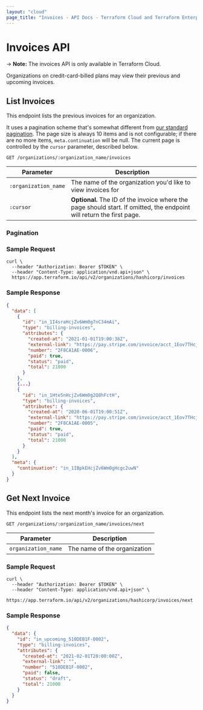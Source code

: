 ```yaml
---
layout: "cloud"
page_title: "Invoices - API Docs - Terraform Cloud and Terraform Enterprise"
---
```


[200]: https://developer.mozilla.org/en-US/docs/Web/HTTP/Status/200
[201]: https://developer.mozilla.org/en-US/docs/Web/HTTP/Status/201
[202]: https://developer.mozilla.org/en-US/docs/Web/HTTP/Status/202
[204]: https://developer.mozilla.org/en-US/docs/Web/HTTP/Status/204
[400]: https://developer.mozilla.org/en-US/docs/Web/HTTP/Status/400
[401]: https://developer.mozilla.org/en-US/docs/Web/HTTP/Status/401
[403]: https://developer.mozilla.org/en-US/docs/Web/HTTP/Status/403
[404]: https://developer.mozilla.org/en-US/docs/Web/HTTP/Status/404
[409]: https://developer.mozilla.org/en-US/docs/Web/HTTP/Status/409
[412]: https://developer.mozilla.org/en-US/docs/Web/HTTP/Status/412
[422]: https://developer.mozilla.org/en-US/docs/Web/HTTP/Status/422
[429]: https://developer.mozilla.org/en-US/docs/Web/HTTP/Status/429
[500]: https://developer.mozilla.org/en-US/docs/Web/HTTP/Status/500
[504]: https://developer.mozilla.org/en-US/docs/Web/HTTP/Status/504
[JSON API document]: /docs/cloud/api/index.html#json-api-documents
[JSON API error object]: http://jsonapi.org/format/#error-objects

# Invoices API

-> **Note:** The invoices API is only available in Terraform Cloud.

Organizations on credit-card-billed plans may view their previous and upcoming invoices.

## List Invoices

This endpoint lists the previous invoices for an organization. 

It uses a pagination scheme that's somewhat different from [our standard pagination](/docs/cloud/api/index.html#pagination). The page size is always 10 items and is not configurable; if there are no more items, `meta.continuation` will be null. The current page is controlled by the `cursor` parameter, described below. 

`GET /organizations/:organization_name/invoices`

Parameter            | Description
---------------------|------------
`:organization_name` | The name of the organization you'd like to view invoices for
`:cursor`            | **Optional.** The ID of the invoice where the page should start. If omitted, the endpoint will return the first page.

### Pagination

### Sample Request

```shell
curl \
  --header "Authorization: Bearer $TOKEN" \
  --header "Content-Type: application/vnd.api+json" \
  https://app.terraform.io/api/v2/organizations/hashicorp/invoices
```

### Sample Response

```json
{
  "data": [
    {
      "id": "in_1I4sraHcjZv6Wm0g7nC34mAi",
      "type": "billing-invoices",
      "attributes": {
        "created-at": "2021-01-01T19:00:38Z",
        "external-link": "https://pay.stripe.com/invoice/acct_1Eov7THcjZv6Wm0g/invst_IgFMMfdzAZzMQq8GXyUbrk9lFMqvp9SX/pdf",
        "number": "2F8CA1AE-0006",
        "paid": true,
        "status": "paid",
        "total": 21000
      }
    },
    {...}
    {
      "id": "in_1Hte5nHcjZv6Wm0g2Q8hFctH",
      "type": "billing-invoices",
      "attributes": {
        "created-at": "2020-06-01T19:00:51Z",
        "external-link": "https://pay.stripe.com/invoice/acct_1Eov7THcjZv6Wm0g/invst_IUdMM6wl0JfA95tgWGZxpBGXYtJwmBgY/pdf",
        "number": "2F8CA1AE-0005",
        "paid": true,
        "status": "paid",
        "total": 21000
      }
    }
  ],
  "meta": {
    "continuation": "in_1IBpkEHcjZv6Wm0gHcgc2uwN"
  }
}
```

## Get Next Invoice

This endpoint lists the next month's invoice for an organization.

`GET /organizations/:organization_name/invoices/next`

Parameter           | Description
--------------------|-----------------------------
`organization_name` | The name of the organization

### Sample Request

```shell
curl \
  --header "Authorization: Bearer $TOKEN" \
  --header "Content-Type: application/vnd.api+json" \
  https://app.terraform.io/api/v2/organizations/hashicorp/invoices/next
```

### Sample Response

```json
{
  "data": {
    "id": "in_upcoming_510DEB1F-0002",
    "type": "billing-invoices",
    "attributes": {
      "created-at": "2021-02-01T20:00:00Z",
      "external-link": "",
      "number": "510DEB1F-0002",
      "paid": false,
      "status": "draft",
      "total": 21000
    }
  }
}
```
